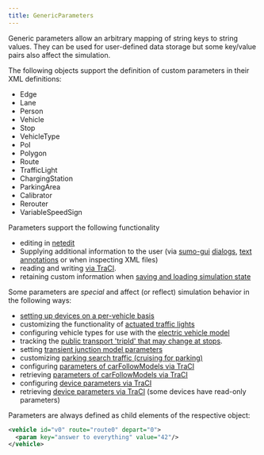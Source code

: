 ```yaml
---
title: GenericParameters
---
```


Generic parameters allow an arbitrary mapping of string keys to string
values. They can be used for user-defined data storage but some
key/value pairs also affect the simulation.

The following objects support the definition of custom parameters in
their XML definitions:

- Edge
- Lane
- Person
- Vehicle
- Stop
- VehicleType
- PoI
- Polygon
- Route
- TrafficLight
- ChargingStation
- ParkingArea
- Calibrator
- Rerouter
- VariableSpeedSign

Parameters support the following functionality

- editing in [netedit](../Netedit/editModesCommon.md#generic_parameters)
- Supplying additional information to the user (via
  [sumo-gui](../sumo-gui.md) [dialogs](../sumo-gui.md#plotting_object_properties), [text annotations](../sumo-gui.md#textual_annotations) or when inspecting XML files)
- reading and writing [via TraCI](../TraCI/GenericParameters.md).
- retaining custom information when [saving and loading simulation state](SaveAndLoad.md)

Some parameters are *special* and affect (or reflect) simulation behavior in the following ways:

- [setting up devices on a per-vehicle basis](../Definition_of_Vehicles,_Vehicle_Types,_and_Routes.md#devices)
- customizing the functionality of [actuated traffic lights](../Simulation/Traffic_Lights.md#additional_parameters)
- configuring vehicle types for use with the [electric vehicle model](../Models/Electric.md)
- tracking the [public transport 'tripId' that may change at stops](../Definition_of_Vehicles,_Vehicle_Types,_and_Routes.md#stops).
- setting [transient junction model parameters](../Definition_of_Vehicles,_Vehicle_Types,_and_Routes.md#transient_parameters)
- customizing [parking search traffic (cruising for parking)](Rerouter.md#rerouting_to_an_alternative_parking_area)
- configuring [parameters of carFollowModels via TraCI](../TraCI/Change_Vehicle_State.md#supported_lanechangemodel_parameters)
- retrieving [parameters of carFollowModels via TraCI](../TraCI/Vehicle_Value_Retrieval.md#supported_lanechangemodel_parameters)
- configuring [device parameters via TraCI](../TraCI/Change_Vehicle_State.md#supported_device_parameters)
- retrieving [device parameters via TraCI](../TraCI/Vehicle_Value_Retrieval.md#supported_device_parameters) (some devices have read-only parameters)


Parameters are always defined as child elements of the respective
object:

```xml
<vehicle id="v0" route="route0" depart="0">
  <param key="answer to everything" value="42"/>
</vehicle>
```
